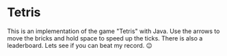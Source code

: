 # Tetris
This is an implementation of the game "Tetris" with Java. Use the arrows to move the bricks and hold space to speed up the ticks. There is also a leaderboard. Lets see if you can beat my record. 😉
